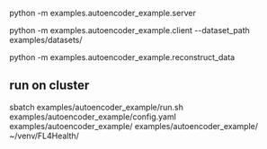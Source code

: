 python -m examples.autoencoder_example.server 

python -m examples.autoencoder_example.client --dataset_path examples/datasets/

python -m examples.autoencoder_example.reconstruct_data

## run on cluster
sbatch examples/autoencoder_example/run.sh examples/autoencoder_example/config.yaml examples/autoencoder_example/ examples/autoencoder_example/ ~/venv/FL4Health/

